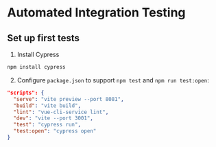 # Automated Integration Testing


## Set up first tests

1. Install Cypress
```bash
npm install cypress
```
2. Configure `package.json` to support `npm test` and `npm run test:open`:
```json
"scripts": {
  "serve": "vite preview --port 8081",
  "build": "vite build",
  "lint": "vue-cli-service lint",
  "dev": "vite --port 3001",
  "test": "cypress run",
  "test:open": "cypress open"
}
```
